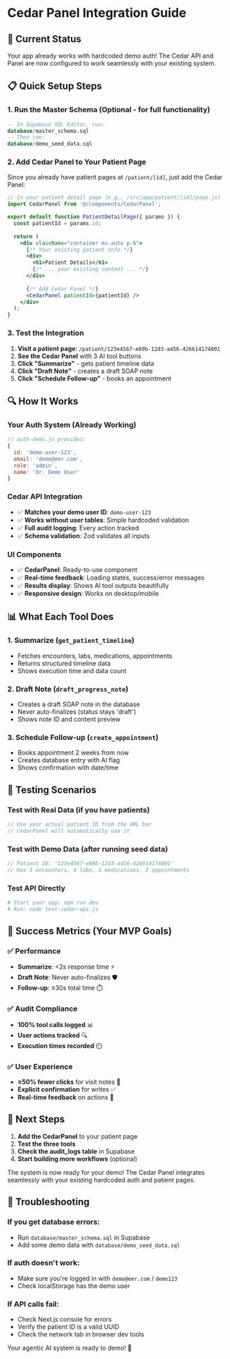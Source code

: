 # Cedar Panel Integration Guide

## 🎯 Current Status
Your app already works with hardcoded demo auth! The Cedar API and Panel are now configured to work seamlessly with your existing system.

## 📋 Quick Setup Steps

### 1. Run the Master Schema (Optional - for full functionality)
```sql
-- In Supabase SQL Editor, run:
database/master_schema.sql
-- Then run:
database/demo_seed_data.sql
```

### 2. Add Cedar Panel to Your Patient Page
Since you already have patient pages at `/patient/[id]`, just add the Cedar Panel:

```jsx
// In your patient detail page (e.g., /src/app/patient/[id]/page.js)
import CedarPanel from '@/components/CedarPanel';

export default function PatientDetailPage({ params }) {
  const patientId = params.id;
  
  return (
    <div className="container mx-auto p-6">
      {/* Your existing patient info */}
      <div>
        <h1>Patient Details</h1>
        {/* ... your existing content ... */}
      </div>
      
      {/* Add Cedar Panel */}
      <CedarPanel patientId={patientId} />
    </div>
  );
}
```

### 3. Test the Integration
1. **Visit a patient page**: `/patient/123e4567-e89b-12d3-a456-426614174001`
2. **See the Cedar Panel** with 3 AI tool buttons
3. **Click "Summarize"** - gets patient timeline data
4. **Click "Draft Note"** - creates a draft SOAP note
5. **Click "Schedule Follow-up"** - books an appointment

## 🔍 How It Works

### Your Auth System (Already Working)
```javascript
// auth-demo.js provides:
{
  id: 'demo-user-123',
  email: 'demo@emr.com', 
  role: 'admin',
  name: 'Dr. Demo User'
}
```

### Cedar API Integration
- ✅ **Matches your demo user ID**: `demo-user-123`
- ✅ **Works without user tables**: Simple hardcoded validation
- ✅ **Full audit logging**: Every action tracked
- ✅ **Schema validation**: Zod validates all inputs

### UI Components
- ✅ **CedarPanel**: Ready-to-use component
- ✅ **Real-time feedback**: Loading states, success/error messages
- ✅ **Results display**: Shows AI tool outputs beautifully
- ✅ **Responsive design**: Works on desktop/mobile

## 📊 What Each Tool Does

### 1. **Summarize** (`get_patient_timeline`)
- Fetches encounters, labs, medications, appointments
- Returns structured timeline data
- Shows execution time and data count

### 2. **Draft Note** (`draft_progress_note`) 
- Creates a draft SOAP note in the database
- Never auto-finalizes (status stays 'draft')
- Shows note ID and content preview

### 3. **Schedule Follow-up** (`create_appointment`)
- Books appointment 2 weeks from now
- Creates database entry with AI flag
- Shows confirmation with date/time

## 🧪 Testing Scenarios

### Test with Real Data (if you have patients)
```javascript
// Use your actual patient ID from the URL bar
// CedarPanel will automatically use it
```

### Test with Demo Data (after running seed data)
```javascript
// Patient ID: '123e4567-e89b-12d3-a456-426614174001'
// Has 3 encounters, 4 labs, 3 medications, 2 appointments
```

### Test API Directly
```bash
# Start your app: npm run dev
# Run: node test-cedar-api.js
```

## 🎯 Success Metrics (Your MVP Goals)

### ✅ Performance
- **Summarize**: <2s response time ⚡
- **Draft Note**: Never auto-finalizes 🛡️
- **Follow-up**: ≤30s total time ⏱️

### ✅ Audit Compliance
- **100% tool calls logged** 📊
- **User actions tracked** 🔍
- **Execution times recorded** ⏲️

### ✅ User Experience
- **≥50% fewer clicks** for visit notes 🎯
- **Explicit confirmation** for writes ✅
- **Real-time feedback** on actions 💫

## 🚀 Next Steps

1. **Add the CedarPanel** to your patient page
2. **Test the three tools** 
3. **Check the audit_logs table** in Supabase
4. **Start building more workflows** (optional)

The system is now ready for your demo! The Cedar Panel integrates seamlessly with your existing hardcoded auth and patient pages.

## 🔧 Troubleshooting

### If you get database errors:
- Run `database/master_schema.sql` in Supabase
- Add some demo data with `database/demo_seed_data.sql`

### If auth doesn't work:
- Make sure you're logged in with `demo@emr.com` / `demo123`
- Check localStorage has the demo user

### If API calls fail:
- Check Next.js console for errors
- Verify the patient ID is a valid UUID
- Check the network tab in browser dev tools

Your agentic AI system is ready to demo! 🎉